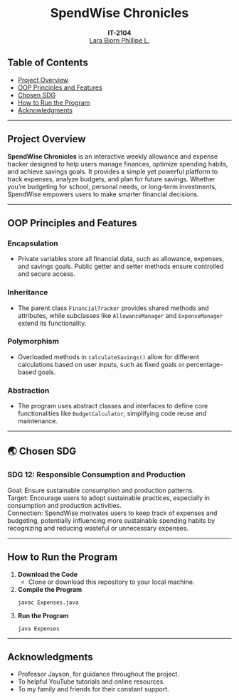 <h1 align="center" tabindex="-1" class="heading element" dir="auto">SpendWise Chronicles</h1>

<p align="center" dir="auto">
  <b>IT-2104</b>
  <br>
  <a href="https://github.com/Larabjorn">Lara Bjorn Phillipe L.</a>
</p>

<h2> Table of Contents</h2>
  <ul>
    <li><a href="#project-overview">Project Overview</a></li>
    <li><a href="#oop-principles-and-features">OOP Principles and Features</a></li>
    <li><a href="#chosen-sdg">Chosen SDG</a></li>
    <li><a href="#how-to-run-the-program">How to Run the Program</a></li>
    <li><a href="#acknowledgments">Acknowledgments</a></li>
  </ul>
  <hr>

  <h2 id="project-overview"> Project Overview</h2>
  <p><strong>SpendWise Chronicles</strong> is an interactive weekly allowance and expense tracker designed to help users manage finances, optimize spending habits, and achieve savings goals. It provides a simple yet powerful platform to track expenses, analyze budgets, and plan for future savings. Whether you’re budgeting for school, personal needs, or long-term investments, SpendWise empowers users to make smarter financial decisions.</p>
  <hr>

  <h2 id="oop-principles-and-features"> OOP Principles and Features</h2>
  <h3> Encapsulation</h3>
  <ul>
    <li>Private variables store all financial data, such as allowance, expenses, and savings goals. Public getter and setter methods ensure controlled and secure access.</li>
  </ul>
  <h3> Inheritance</h3>
  <ul>
    <li>The parent class <code>FinancialTracker</code> provides shared methods and attributes, while subclasses like <code>AllowanceManager</code> and <code>ExpenseManager</code> extend its functionality.</li>
  </ul>
  <h3> Polymorphism</h3>
  <ul>
    <li>Overloaded methods in <code>calculateSavings()</code> allow for different calculations based on user inputs, such as fixed goals or percentage-based goals.</li>
  </ul>
  <h3> Abstraction</h3>
  <ul>
    <li>The program uses abstract classes and interfaces to define core functionalities like <code>BudgetCalculator</code>, simplifying code reuse and maintenance.</li>
  </ul>
  <hr>

  <h2 id="chosen-sdg">🌏 Chosen SDG</h2>
  <h3> SDG 12: Responsible Consumption and Production</h3>
  <p>
    Goal: Ensure sustainable consumption and production patterns.<br>
    Target: Encourage users to adopt sustainable practices, especially in consumption and production activities.<br>
    Connection: SpendWise motivates users to keep track of expenses and budgeting, potentially influencing more sustainable spending habits by recognizing and reducing wasteful or unnecessary expenses.
  </p>
  <hr>

  <h2 id="how-to-run-the-program"> How to Run the Program</h2>
  <ol>
    <li><b>Download the Code</b>
      <ul>
        <li>Clone or download this repository to your local machine.</li>
      </ul>
    </li>
    <li><b>Compile the Program</b>
      <pre><code>javac Expenses.java</code></pre>
    </li>
    <li><b>Run the Program</b>
      <pre><code>java Expenses</code></pre>
    </li>
  </ol>
  <hr>

  <h2 id="acknowledgments"> Acknowledgments</h2>
  <ul>
    <li>Professor Jayson, for guidance throughout the project.</li>
    <li>To helpful YouTube tutorials and online resources.</li>
    <li>To my family and friends for their constant support.</li>
  </ul>
   
